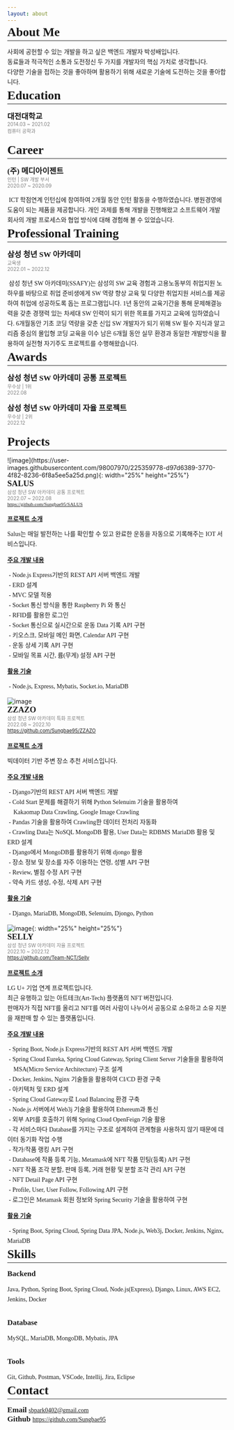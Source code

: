 ```yaml
---
layout: about 
---
```


<style>
@import url('https://cdn.rawgit.com/moonspam/NanumSquare/master/nanumsquare.css');
</style>

<span style="line-height:10px; font-size:200%; font-family: nanumsquare;  font-weight: 800;"> About Me </span>
<hr />
<p style="line-height:23px; font-family: nanumsquare;">
사회에 공헌할 수 있는 개발을 하고 싶은 백엔드 개발자 박성배입니다.<br/>
동료들과 적극적인 소통과 도전정신 두 가지를 개발자의 핵심 가치로 생각합니다.<br/>
다양한 기술을 접하는 것을 좋아하며 활용하기 위해 새로운 기술에 도전하는 것을 좋아합니다.<br/>
</p>


<span style="line-height:10px; font-size:200%; font-family: nanumsquare;  font-weight: 800;"> Education </span>
<hr />
<span style="font-size:125%; font-family: nanumsquare;  font-weight: 700;"> 대전대학교 </span> <br/>
<span style="font-size:80%; color:gray"> 2014.03 ~ 2021.02 <br/> 컴퓨터 공학과 </span>
<br/><br/>

<span style="line-height:10px; font-size:200%; font-family: nanumsquare;  font-weight: 800;"> Career </span>
<hr />
<span style="font-size:125%; font-family: nanumsquare;  font-weight: 700;"> <b>(주) 메디아이젠트</b> </span> <br/>
<span style="font-size:80%; color:gray"> 인턴 | SW 개발 부서 <br/> 2020.07 ~ 2020.09 </span>
<p style="line-height:23px; font-family: nanumsquare;">
  &nbsp;ICT 학점연계 인턴십에 참여하여 2개월 동안 인턴 활동을 수행하였습니다.
  병원경영에 도움이 되는 제품을 제공합니다. 
  개인 과제를 통해 개발을 진행해왔고 소프트웨어 개발 회사의 개발 프로세스와 협업 방식에 대해 경험해 볼 수 있었습니다.
</p>


<span style="line-height:10px; font-size:200%; font-family: nanumsquare;  font-weight: 800;"> Professional Training </span>
<hr />
<span style="font-size:125%; font-family: nanumsquare;  font-weight: 700;"> <b>삼성 청년 SW 아카데미</b> </span> <br/>
<span style="font-size:80%; color:gray"> 교육생 <br/> 2022.01 ~ 2022.12  </span>
<p style="line-height:23px; font-family: nanumsquare;">
  &nbsp;삼성 청년 SW 아카데미(SSAFY)는 삼성의 SW 교육 경험과 고용노동부의 취업지원 노하우를 바탕으로 
  취업 준비생에게 SW 역량 향상 교육 및 다양한 취업지원 서비스를 제공하여 취업에 성공하도록 돕는 프로그램입니다.
  1년 동안의 교육기간을 통해 문제해결능력을 갖춘 경쟁력 있는 차세대 SW 인력이 되기 위한 목표를 가지고 교육에 임하였습니다.
  6개월동안 기초 코딩 역량을 갖춘 신입 SW 개발자가 되기 위해 SW 필수 지식과 알고리즘 중심의 몰입형 코딩 교육을 이수
  남은 6개월 동안 실무 환경과 동일한 개발방식을 활용하여 실전형 자기주도 프로젝트를 수행해왔습니다.
</p>

<span style="line-height:10px; font-size:200%; font-family: nanumsquare;  font-weight: 800;"> Awards </span>
<hr />
<span style="font-size:125%; font-family: nanumsquare;  font-weight: 700;"> <b>삼성 청년 SW 아카데미 공통 프로젝트</b> </span> <br/>
<span style="font-size:80%; color:gray"> 우수상 | 1위 <br/> 2022.08  </span> <br/>


<span style="font-size:125%; font-family: nanumsquare;  font-weight: 700;"> <b>삼성 청년 SW 아카데미 자율 프로젝트</b> </span> <br/>
<span style="font-size:80%; color:gray"> 우수상 | 2위 <br/> 2022.12  </span>
<br/><br/>

<span style="line-height:10px; font-size:200%; font-family: nanumsquare;  font-weight: 800;"> Projects </span>
<hr />
![image](https://user-images.githubusercontent.com/98007970/225359778-d97d6389-3770-4f82-8236-6f8a5ee5a25d.png){: width="25%" height="25%"}<br/>
<span style="font-size:135%; font-family: nanumsquare;  font-weight: 700;"> <b> SALUS</b> </span> <br/>
<span style="font-size:80%; color:gray"> 삼성 청년 SW 아카데미 공통 프로젝트<br/> 2022.07 ~ 2022.08  <br/> 
<a href="https://github.com/Sungbae95/SALUS" target="_blank" rel="noopener noreferrer" style="font-family: nanumsquare;">https://github.com/Sungbae95/SALUS</a>
</span> <br/> <br/>
<span style="font-size:100%; font-family: nanumsquare;  font-weight: 800;"> <u>프로젝트 소개</u> </span> 
<p style="line-height:23px; font-family: nanumsquare;">
  Salus는 매일 발전하는 나를 확인할 수 있고 완료한 운동을 자동으로 기록해주는 IOT 서비스입니다.
</p>
<span style="font-size:100%; font-family: nanumsquare;  font-weight: 800;"> <u>주요 개발 내용</u> </span>
<p style="line-height:23px; font-family: nanumsquare;">
  &nbsp;- Node.js Express기반의 REST API 서버 백엔드 개발 <br/>
  &nbsp;- ERD 설계 <br/>
  &nbsp;- MVC 모델 적용 <br/>
  &nbsp;- Socket 통신 방식을 통한 Raspberry Pi 와 통신 <br/>
  &nbsp;- RFID를 활용한 로그인 <br/>
  &nbsp;- Socket 통신으로 실시간으로 운동 Data 기록 API 구현 <br/>
  &nbsp;- 키오스크, 모바일 메인 화면, Calendar API 구현<br/>
  &nbsp;- 운동 상세 기록 API 구현<br/>
  &nbsp;- 모바일 목표 시간, 륨(무게) 설정 API 구현<br/>
</p>
<span style="font-size:100%; font-family: nanumsquare;  font-weight: 800;"> <u>활용 기술</u> </span>
<p style="line-height:23px; font-family: nanumsquare;">
  &nbsp;- Node.js, Express, Mybatis, Socket.io, MariaDB <br/>
</p>

![image](https://user-images.githubusercontent.com/98007970/225359926-7029288f-3e74-4024-9407-3fc525729ab8.png) <br/>
<span style="font-size:135%; font-family: nanumsquare;  font-weight: 700;"> <b>ZZAZO</b> </span> <br/>
<span style="font-size:80%; color:gray"> 삼성 청년 SW 아카데미 특화 프로젝트<br/> 2022.08 ~ 2022.10 <br/> 
<a href="https://github.com/Sungbae95/ZZAZO" target="_blank" rel="noopener noreferrer" style="font-family: nanumsquare;">https://github.com/Sungbae95/ZZAZO</a>
</span> <br/> <br/>
<span style="font-size:100%; font-family: nanumsquare;  font-weight: 800;"> <u>프로젝트 소개</u> </span> 
<p style="line-height:23px; font-family: nanumsquare;">
  빅데이터 기반 주변 장소 추천 서비스입니다.
</p>
<span style="font-size:100%; font-weight: 800;"> <u>주요 개발 내용</u> </span> 
<p style="line-height:23px; font-family: nanumsquare;">
  &nbsp;- Django기반의 REST API 서버 백엔드 개발 <br/>
  &nbsp;- Cold Start 문제를 해결하기 위해 Python Selenuim 기술을 활용하여 <br/>
  &nbsp;&nbsp;&nbsp;&nbsp;Kakaomap Data Crawling, Google Image Crawling <br/>
  &nbsp;- Pandas 기술을 활용하여 Crawling한 데이터 전처리 자동화 <br/>
  &nbsp;- Crawling Data는 NoSQL MongoDB 활용, User Data는 RDBMS MariaDB 활용 및 ERD 설계<br/>
  &nbsp;- Django에서 MongoDB를 활용하기 위해 djongo 활용 <br/>
  &nbsp;- 장소 정보 및 장소를 자주 이용하는 연령, 성별 API 구현 <br/>
  &nbsp;- Review, 별점 수정 API 구현 <br/>
  &nbsp;- 약속 카드 생성, 수정, 삭제 API 구현 <br/>
</p>
<span style="font-size:100%; font-family: nanumsquare;  font-weight: 800;"> <u>활용 기술</u> </span> 
<p style="line-height:23px; font-family: nanumsquare;">
  &nbsp;- Django, MariaDB, MongoDB, Selenuim, Djongo, Python <br/>
</p>

![image](https://user-images.githubusercontent.com/98007970/225358755-3302bcb5-afb6-41bd-840f-a5405a347925.png){: width="25%" height="25%"} <br/>
<span style="font-size:135%; font-family: nanumsquare;  font-weight: 700;"> SELLY </span> <br/>
<span style="font-size:80%; color:gray"> 삼성 청년 SW 아카데미 자율 프로젝트<br/> 2022.10 ~ 2022.12 <br/>
<a href="https://github.com/Team-NCT/Selly" target="_blank" rel="noopener noreferrer" style="font-family: nanumsquare;">https://github.com/Team-NCT/Selly</a>
</span> <br/> <br/>
<span style="font-size:100%; font-family: nanumsquare;  font-weight: 800;"> <u>프로젝트 소개</u> </span>
<p style="line-height:23px; font-family: nanumsquare;">
  LG U+ 기업 연계 프로젝트입니다.<br/>최근 유행하고 있는 아트테크(Art-Tech) 플랫폼의 NFT 버전입니다.<br/>판매자가 직접 NFT를 올리고 NFT를 여러 사람이 나누어서 공동으로 소유하고 소유 지분을 재판매 할 수 있는 플랫폼입니다.
</p>
<span style="font-size:100%; font-family: nanumsquare;  font-weight: 800;"> <u>주요 개발 내용</u> </span>
<p style="line-height:23px; font-family: nanumsquare;">
  &nbsp;- Spring Boot, Node.js Express기반의 REST API 서버 백엔드 개발 <br/>
  &nbsp;- Spring Cloud Eureka, Spring Cloud Gateway, Spring Client Server 기술들을 활용하여<br/>
  &nbsp;&nbsp;&nbsp;&nbsp;MSA(Micro Service Architecture) 구조 설계<br/>
  &nbsp;- Docker, Jenkins, Nginx 기술들을 활용하여 CI/CD 환경 구축 <br/>
  &nbsp;- 아키텍처 및 ERD 설계<br/>
  &nbsp;- Spring Cloud Gateway로 Load Balancing 환경 구축 <br/>
  &nbsp;- Node.js 서버에서 Web3j 기술을 활용하여 Ethereum과 통신 <br/>
  &nbsp;- 외부 API를 호출하기 위해 Spring Cloud OpenFeign 기술 활용<br/>
  &nbsp;- 각 서비스마다 Database를 가지는 구조로 설계하여 관계형을 사용하지 않기 때문에 데이터 동기화 작업 수행 <br/>
  &nbsp;- 작가/작품 랭킹 API 구현 <br/>
  &nbsp;- Database에 작품 등록 기능, Metamask에 NFT 작품 민팅(등록) API 구현 <br/>
  &nbsp;- NFT 작품 조각 분할, 판매 등록, 거래 현황 및 분할 조각 관리 API 구현<br/>
  &nbsp;- NFT Detail Page API 구현 <br/>
  &nbsp;- Profile, User, User Follow, Following API 구현 <br/>
  &nbsp;- 로그인은 Metamask 회원 정보와 Spring Security 기술을 활용하여 구현 <br/>
</p>
<span style="font-size:100%;  font-family: nanumsquare;  font-weight: 800;"> <u>활용 기술</u> </span>
<p style="line-height:23px; font-family: nanumsquare;">
  &nbsp;- Spring Boot, Spring Cloud, Spring Data JPA, Node.js, Web3j, Docker, Jenkins, Nginx, MariaDB <br/>
</p>

<span style="line-height:10px; font-size:200%; font-family: nanumsquare;  font-weight: 800;"> Skills </span>
<hr />
<span style="font-size:125%; font-family: nanumsquare;  font-weight: 700;"> <b>Backend</b> </span> <br/>
<p style="line-height:23px; font-family: nanumsquare;">
Java, Python, Spring Boot, Spring Cloud, Node.js(Express), Django, Linux, AWS EC2, Jenkins, Docker
</p>
<br/>
<span style="font-size:125%; font-family: nanumsquare;  font-weight: 700;"> <b>Database</b> </span> <br/>
<p style="line-height:23px; font-family: nanumsquare;">
MySQL, MariaDB, MongoDB, Mybatis, JPA
</p>
<br/>
<span style="font-size:125%; font-family: nanumsquare;  font-weight: 700;"> <b>Tools</b> </span> <br/>
<p style="line-height:23px; font-family: nanumsquare;">
Git, Github, Postman, VSCode, Intellij, Jira, Eclipse
</p>

<span style="line-height:10px; font-size:200%; font-family: nanumsquare;  font-weight: 800;"> Contact </span>
<hr />
<span style="font-size:125%; font-family: nanumsquare;  font-weight: 700;"> <b>Email</b> </span> 
<a href="mailto:sbpark04029@gmail.com" target="_blank" rel="noopener noreferrer" style="font-family: nanumsquare;">sbpark0402@gmail.com</a> <br/>
<span style="font-size:125%; font-family: nanumsquare;  font-weight: 700;"> <b>Github</b> </span> 
<a href="https://github.com/Sungbae95" target="_blank" rel="noopener noreferrer" style="font-family: nanumsquare;">https://github.com/Sungbae95</a>

